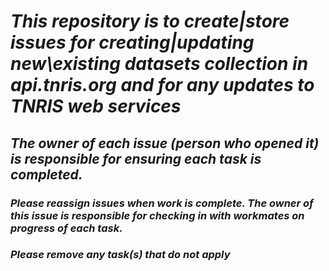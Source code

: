 
# ***This repository is to create|store issues for creating|updating new\existing datasets collection in api.tnris.org and for any updates to TNRIS web services***
## ***The owner of each issue (person who opened it) is responsible for ensuring each task is completed.***
### ***Please reassign issues when work is complete. The owner of this issue is responsible for checking in with workmates on progress of each task.***
### ***Please remove any task(s) that do not apply***
